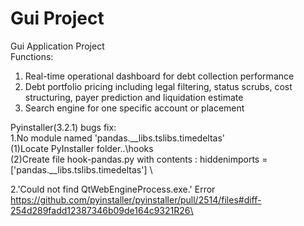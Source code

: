 # Gui Project

Gui Application Project\
Functions:
1. Real-time operational dashboard for debt collection performance
2. Debt portfolio pricing including legal filtering, status scrubs, cost structuring, payer prediction and liquidation estimate
3. Search engine for one specific account or placement



Pyinstaller(3.2.1) bugs fix:\
  1.No module named 'pandas.__libs.tslibs.timedeltas'\
    (1)Locate PyInstaller folder..\hooks\
    (2)Create file hook-pandas.py with contents : hiddenimports = ['pandas.__libs.tslibs.timedeltas'] \

  2.'Could not find QtWebEngineProcess.exe.' Error \
    https://github.com/pyinstaller/pyinstaller/pull/2514/files#diff-254d289fadd12387346b09de164c9321R26\
